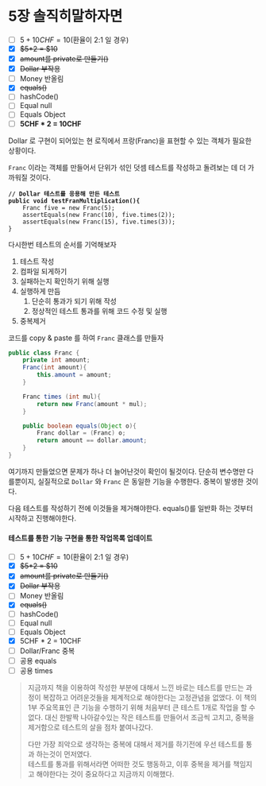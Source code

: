 # 5장 솔직히말하자면

* [ ] $5 + 10CHF = 10$(환율이 2:1  일 경우)
* [x] ~~$5\*2 = $10~~
* [x] ~~amount를 private로 만들기()~~
* [x] ~~Dollar 부작용~~
* [ ] Money 반올림
* [x] ~~equals()~~
* [ ] hashCode()
* [ ] Equal null
* [ ] Equals Object&#x20;
* [ ] **5CHF \* 2 = 10CHF**

Dollar 로 구현이 되어있는 현 로직에서 프랑(Franc)을 표현할 수 있는 객체가 필요한 상황이다.

`Franc` 이라는 객체를 만들어서 단위가 섞인 덧셈 테스트를 작성하고 돌려보는 데 더 가까워질 것이다.

<pre class="language-java"><code class="lang-java"><strong>// Dollar 테스트를 응용해 만든 테스트
</strong><strong>public void testFranMultiplication(){
</strong>    Franc five = new Franc(5);
    assertEquals(new Franc(10), five.times(2));
    assertEquals(new Franc(15), five.times(3));
}
</code></pre>

다시한번 테스트의 순서를 기억해보자

1. 테스트 작성
2. 컴파일 되게하기
3. 실패하는지 확인하기 위해 실행
4. 실행하게 만듬
   1. 단순히 통과가 되기 위해 작성
   2. 정상적인 테스트 통과를 위해 코드 수정 및 실행
5. 중복제거

코드를 copy & paste 를 하여 `Franc` 클래스를 만들자

```java
public class Franc {
    private int amount;
    Franc(int amount){
        this.amount = amount;
    }

    Franc times (int mul){
        return new Franc(amount * mul);
    }

    public boolean equals(Object o){
        Franc dollar = (Franc) o;
        return amount == dollar.amount;
    }
}
```

여기까지 만들었으면 문제가 하나 더 늘어난것이 확인이 될것이다. 단순히 변수명만 다를뿐이지, 실질적으로 `Dollar` 와 `Franc` 은 동일한 기능을 수행한다. 중복이 발생한 것이다.&#x20;

다음 테스트를 작성하기 전에 이것들을 제거해야한다. equals()를 일반화 하는 것부터 시작하고 진행해야한다.&#x20;

#### 테스트를 통한 기능 구현을 통한 작업목록 업데이트

* [ ] $5 + 10CHF = 10$(환율이 2:1  일 경우)
* [x] ~~$5\*2 = $10~~
* [x] ~~amount를 private로 만들기()~~
* [x] ~~Dollar 부작용~~
* [ ] Money 반올림
* [x] ~~equals()~~
* [ ] hashCode()
* [ ] Equal null
* [ ] Equals Object&#x20;
* [x] 5CHF \* 2 = 10CHF
* [ ] Dollar/Franc 중복
* [ ] 공용 equals
* [ ] 공용 times

> 지금까지 책을 이용하여 작성한 부분에 대해서 느낀 바로는 테스트를 만드는 과정이 복잡하고 어려운것들을 체계적으로 해야한다는 고정관념을 없앴다. 이 책의 1부 주요목표인 큰 기능을 수행하기 위해 처음부터 큰 테스트 1개로 작업을 할 수 없다. 대신 한발짝 나아갈수있는 작은 테스트를 만들어서 조금씩 고치고, 중복을 제거함으로 테스트의 살을 점차 붙여나갔다.
>
> 다만 가장 죄악으로 생각하는 중복에 대해서 제거를 하기전에 우선 테스트를 통과 하는것이 먼저였다. \
> 테스트를 통과를 위해서라면 어떠한 것도 행동하고, 이후 중복을 제거를 책임지고 해야한다는 것이 중요하다고 지금까지 이해했다.

